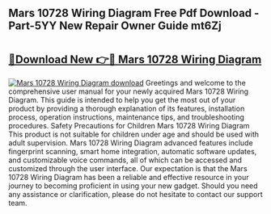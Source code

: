 ## Mars 10728 Wiring Diagram Free Pdf Download - Part-5YY New Repair Owner Guide mt6Zj

# <h2><a href="http://dfrvad.blite.top/?on=Mars+10728+Wiring+Diagram">🔗Download New 👉🔴 Mars 10728 Wiring Diagram</a></h2>

[![Mars 10728 Wiring Diagram download](https://i.imgur.com/lujVjoI.png)](http://dfrvad.blite.top/?on=Mars+10728+Wiring+Diagram)
Greetings and welcome to the comprehensive user manual for your newly acquired Mars 10728 Wiring Diagram. This guide is intended to help you get the most out of your product by providing a thorough explanation of its features, installation process, operation instructions, maintenance tips, and troubleshooting procedures. Safety Precautions for Children Mars 10728 Wiring Diagram This product is not suitable for children under age and should be used with adult supervision. Mars 10728 Wiring Diagram advanced features include fingerprint scanning, smart home integration, automatic software updates, and customizable voice commands, all of which can be accessed and customized through the user interface. Our expectation is that the Mars 10728 Wiring Diagram has been a reliable and effective resource in your journey to becoming proficient in using your new gadget. Should you need any assistance or clarification, please do not hesitate to contact our support team.
